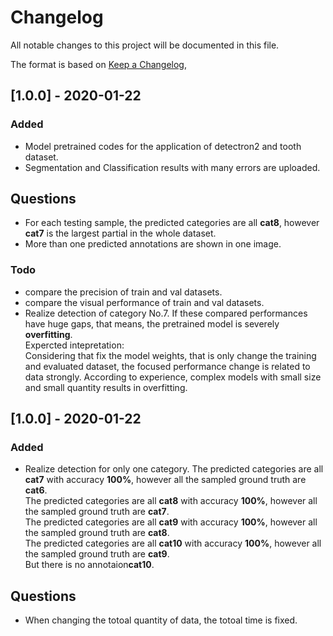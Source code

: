 # Changelog
All notable changes to this project will be documented in this file.

The format is based on [Keep a Changelog](https://keepachangelog.com/en/1.0.0/),


## [1.0.0] - 2020-01-22
### Added
- Model pretrained codes for the application of detectron2 and tooth dataset.
- Segmentation and Classification results with many errors are uploaded.
## Questions
- For each testing sample, the predicted categories are all **cat8**, however **cat7** is  the largest partial in the whole dataset.
- More than one predicted annotations are shown in one image.
### Todo
- compare the precision of train and val datasets.
- compare the visual performance of train and val datasets.
- Realize detection of category No.7.
If these compared performances have huge gaps, that means, the pretrained model is severely **overfitting**.  
Expercted intepretation:  
Considering that fix the model weights, that is only change the training and evaluated dataset, the focused performance change is related to data strongly. According to experience, complex models with small size and small quantity results in overfitting.

## [1.0.0] - 2020-01-22
### Added
- Realize detection for only one category. 
  The predicted categories are all **cat7** with accuracy **100%**, however all the sampled ground truth are **cat6**.  
  The predicted categories are all **cat8** with accuracy **100%**, however all the sampled ground truth are **cat7**.  
  The predicted categories are all **cat9** with accuracy **100%**, however all the sampled ground truth are **cat8**.  
  The predicted categories are all **cat10** with accuracy **100%**, however all the sampled ground truth are **cat9**.  
  But there is no annotaion**cat10**.
## Questions
- When changing the totoal quantity of data, the totoal time is fixed.
